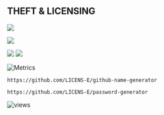 ## THEFT & LICENSING

![](https://img.shields.io/badge/Code%20Editor-Visual%20Studio%20Code-lightgray?logo=visual-studio-code&style=for-the-badge)

![](https://shields.io/badge/Operating%20System-Windows%2011-lightgray?logo=Windows&logoColor=white&style=for-the-badge)

![](https://shields.io/badge/Typescript-lightgray?logo=typescript&logoColor=white&style=for-the-badge) ![](https://shields.io/badge/Javascript-F7DF1E?logo=javascript&logoColor=black&style=for-the-badge)

![Metrics](https://metrics.lecoq.io/LICENS-E?template=classic&config.timezone=Europe%2FFrankfurt)

```https://github.com/LICENS-E/github-name-generator```

```https://github.com/LICENS-E/password-generator```

<p>
<img src="https://komarev.com/ghpvc/?username=LICENS-E&color=grey" alt="views" width="" height="">
</p>

<p align="center">  
</p>
